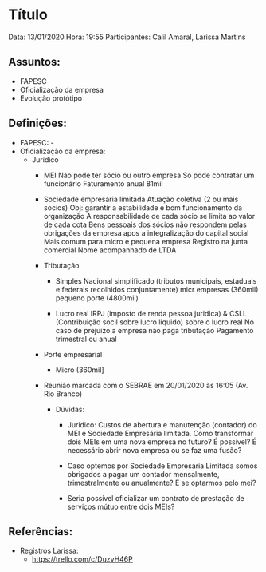 # Título

Data: 13/01/2020
Hora: 19:55
Participantes: Calil Amaral, Larissa Martins

## Assuntos: 

* FAPESC
* Oficialização da empresa
* Evolução protótipo

## Definições:

* FAPESC: -
* Oficialização da empresa:
    * Jurídico
      * MEI
        Não pode ter sócio ou outro empresa
        Só pode contratar um funcionário
        Faturamento anual 81mil
      
      * Sociedade empresária limitada
        Atuação coletiva (2 ou mais socios)
        Obj: garantir a estabilidade e bom funcionamento da organização
        A responsabilidade de cada sócio se limita ao valor de cada cota
        Bens pessoais dos sócios não respondem pelas obrigações da empresa apos a integralização do capital social
        Mais comum para micro e pequena empresa
        Registro na junta comercial
        Nome acompanhado de LTDA

      * Tributação
        * Simples Nacional
          simplificado (tributos municipais, estaduais e federais recolhidos conjuntamente)
          micr empresas (360mil)
          pequeno porte (4800mil)

        * Lucro real
          IRPJ (imposto de renda pessoa juridica) & CSLL (Contribuição socil sobre lucro liquido) sobre o lucro real
          No caso de prejuizo a empresa não paga tributação
          Pagamento trimestral ou anual

      * Porte empresarial
        * Micro (360mil]

      * Reunião marcada com o SEBRAE em 20/01/2020 às 16:05 (Av. Rio Branco)
        * Dúvidas:
          * Juridico: Custos de abertura e manutenção (contador) do MEI e Sociedade Empresária limitada.
            Como transformar dois MEIs em uma nova empresa no futuro? É possível? É necessário abrir nova empresa ou se faz uma fusão?

          * Caso optemos por Sociedade Empresária Limitada somos obrigados a pagar um contador mensalmente,   trimestralmente ou anualmente? E se optarmos pelo mei?

          * Seria possível oficializar um contrato de prestação de serviços mútuo entre dois MEIs?

	
## Referências:

  * Registros Larissa:
    * https://trello.com/c/DuzvH46P

